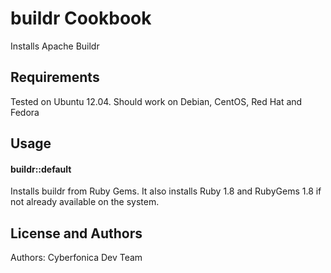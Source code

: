 buildr Cookbook
===============
Installs Apache Buildr

Requirements
------------
Tested on Ubuntu 12.04. Should work on Debian, CentOS, Red Hat and Fedora

Usage
-----
#### buildr::default
Installs buildr from Ruby Gems. It also installs Ruby 1.8 and RubyGems 1.8 if 
not already available on the system.

License and Authors
-------------------
Authors: Cyberfonica Dev Team
